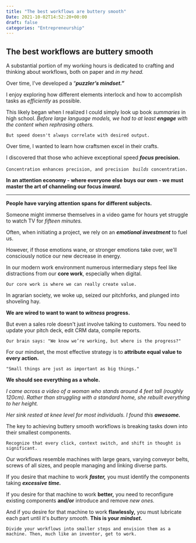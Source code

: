 ```yaml
---
title: "The best workflows are buttery smooth"
Date: 2021-10-02T14:52:20+00:00
draft: false
categories: "Entrepreneurship"
---
```

## The best workflows are buttery smooth

A substantial portion of my working hours is dedicated to crafting and thinking about workflows, both on paper and *in my head.*

Over time, I've developed a “***puzzler’s mindset.”***

I enjoy exploring how different elements interlock and how to accomplish tasks as *efficiently* as possible.

This likely began when I realized I could simply look up book *summaries* in high school. *Before large language models, we had to at least **engage** with the content when rephrasing others.*

`But speed doesn't always correlate with desired output.`

Over time, I wanted to learn how craftsmen excel in their crafts.

I discovered that those who achieve exceptional speed ***focus* precision.**

`Concentration enhances precision, and precision ` *`builds `*`concentration.`

**In an attention economy - where everyone else buys our own - we must master the art of channeling our focus *inward.***

---

**People have varying attention spans for different subjects.**

Someone might immerse themselves in a video game for hours yet struggle to watch TV for *fifteen minutes.*

Often, when initiating a project, we rely on an ***emotional investment*** to fuel us.

However, if those emotions wane, or stronger emotions take over, we'll consciously notice our new decrease in energy.

In our modern work environment numerous intermediary steps feel like distractions from our **core work**, especially when digital.

`Our core work is where we can really create value.`

In agrarian society, we woke up, seized our pitchforks, and plunged into shoveling hay.

**We are wired to want to want to *witness* progress.**

But even a sales role doesn't just involve talking to customers. You need to update your pitch deck, edit CRM data, compile reports.

`Our brain says: "We know we’re working, but where is the progress?"`

For our mindset, the most effective strategy is to **attribute equal value to every action.**

`"Small things are just as important as big things."`

**We should see everything as a whole.**

*I came across a video of a woman who stands around 4 feet tall (roughly 120cm). Rather than struggling with a standard home, she rebuilt everything to her height.*

*Her sink rested at knee level for most individuals. I found this **awesome.***

The key to achieving buttery smooth workflows is breaking tasks down into their smallest components.

`Recognize that every click, context switch, and shift in thought is significant.`

Our workflows resemble machines with large gears, varying conveyor belts, screws of all sizes, and people managing and linking diverse parts.

If you desire that machine to work ***faster,*** you must identify the components taking ***excessive time.***

If you desire for that machine to work **better,** you need to reconfigure existing components **and/or** introduce and remove *new ones.*

And if you desire for that machine to work **flawlessly,** you must lubricate each part until it's *buttery smooth.* **This is your *mindset.***

`Divide your workflows into smaller steps and envision them as a machine. Then, much like an inventor, get to work.`